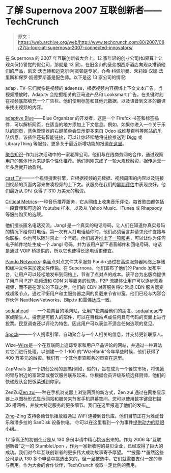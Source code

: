 # 了解 Supernova 2007 互联创新者——TechCrunch

> 原文：<https://web.archive.org/web/http://www.techcrunch.com:80/2007/06/27/a-look-at-supernova-2007-connected-innovators/>

在 Supernova 的 2007 年互联创新者大会上，12 家年轻的创业公司(如果算上让观众保持警觉的假公司，那就是 13 家)，在旧金山的圣弗朗西斯酒店向观众推销他们的产品，凯文·沃巴赫和迈克尔·阿灵顿是专家，乔希·科佩尔曼、朱莉娅·汉娜·法里斯和保罗·凯德罗斯基是配色师。以下是这 13 家公司的情况:

adap . TV–它们就像是视频的 adsense，根据视频内容捆绑上下文文本广告。当视频播放时，Adap.tv 会挖掘相关的亚马逊产品和 Looksmart 广告，在关键时刻在视频底部填充一个广告栏。他们使用标签和其他元数据，以及语音到文本的翻译来找出视频的内容。

[adaptive Blue](https://web.archive.org/web/20201127040043/http://www.crunchbase.com/company/adaptiveblue)——Blue Organizer 的开发者，这是一个 Firefox 书签和标签插件，可以解析网页，在适当的地方添加上下文信息。例如，如果你进入一个关于乐队的网页，蓝色管理器的右键菜单会显示更多来自 Odeo 或维基百科等网站的乐队信息。该插件还有智能链接，可以让你轻松地将链接推送到 Digg 或 LibraryThing 等服务。更多关于最近新增功能的报道[在这里](https://web.archive.org/web/20201127040043/http://www.beta.techcrunch.com/2006/11/20/blueorganizer-launches-powerful-contextual-search/)。

[聚合知识](https://web.archive.org/web/20201127040043/http://www.crunchbase.com/company/aggregateknowledge)–作为此次活动中的一家老牌公司，他们与在线商务网站合作，通过观察用户的集体行为来提供个性化推荐。他们刚刚完成了一轮大规模融资，据传运营一年多后就开始盈利。

[cast TV](https://web.archive.org/web/20201127040043/http://www.crunchbase.com/company/casttv)——一个视频搜索引擎，它根据视频的元数据、视频周围的内容以及链接到视频的页面内容来拼凑视频的上下文。该服务在我们的[早期评估](https://web.archive.org/web/20201127040043/http://www.beta.techcrunch.com/2006/10/03/casttv-will-revolutionize-video-search/)中表现良好。他们最近从 DFJ 获得了 310 万美元的融资。

[Critical Metrics](https://web.archive.org/web/20201127040043/http://www.crunchbase.com/company/criticalmetrics)–一种音乐推荐服务，它从网络上收集音乐评论。每首歌曲都包括一段音频和可选的 Youtube 样本，以及从 Yahoo Music、iTunes 或 Rhapsody 等服务购买的选项。

他们擅长匿名电话交流。Jangl 是一个真实的电话号码，让人们在知道你真实号码的情况下给你打电话。第一次有人打电话给你时，他们必须留言并请求允许直接与你联系。你也可以随时禁止一个号码。他们最近[推出了一项服务](https://web.archive.org/web/20201127040043/http://www.beta.techcrunch.com/2007/05/23/jangl-tailors-voip-for-social-networks/)，可以让你为任何电子邮件地址生成一个 Jangl 号码，并为该用户留下语音邮件和回电号码。电话是通过 VOIP 桥提供的，所以它也使得长途电话更便宜。

[Pando Networks](https://web.archive.org/web/20201127040043/http://www.crunchbase.com/company/pando)–桌面点对点文件共享服务 Pando 通过在高速服务器网络上存储和缓冲文件来加速文件传输。在 Supernova，他们宣布了他们的 Pando 发布平台，让用户可以轻松地发布到网络上，节省了点对点的成本。该平台为出版商提供了用户间 P2P 视频流和 CDN 对等服务的优势。P2P 流媒体让用户可以逐步观看视频，而不是在漫长的下载之后。他们的 CDN 对等服务将让常规 CDN 服务器变成超级节点，通过平衡用户和主服务器之间的负载来节省带宽。他们已经与内容合作伙伴 NextNewNetworks、Blip.tv 和雷佛达成一致。

[sodaahead](https://web.archive.org/web/20201127040043/http://www.crunchbase.com/company/sodahead)——一个投票目的地网站，让用户投票给他们的朋友、[sodaahead](https://web.archive.org/web/20201127040043/https://crunchbase.com/organization/sodahead)专家或陌生人。投票是可嵌入的部件，可以在目标站点或任何具有代码的页面上进行投票。民意调查还以评论为特色，因此用户可以表达不适合任何选项的意见。

[Spock](https://web.archive.org/web/20201127040043/http://www.crunchbase.com/company/spock)——一个人搜索引擎，自动聚合与一个人相关的信息，并支持更新联系人。

Wize–[Wize](https://web.archive.org/web/20201127040043/https://crunchbase.com/organization/wize)是一个在互联网上追踪专家和用户产品评论的网站，并通过一种算法对它们进行处理，以创建一个 1-100 的“WizeRank”今年早些时候，他们获得了 400 万美元的融资。我们有一个其他审查服务的审查[在这里](https://web.archive.org/web/20201127040043/http://www.beta.techcrunch.com/2006/09/28/an-aggregate-review-of-aggregate-gadget-review-services/)。

ZapMeals 是一个初创公司的恶搞(例如，假的)，旨在成为一个餐饮市场，将饥饿的胃与附近的家常菜或餐饮服务联系起来。你根据会员评级系统选择厨师，他们的快递舰队会把饭菜送到你家。

ZenZui[Zen zui](https://web.archive.org/web/20201127040043/http://www.crunchbase.com/company/zenzui)–一种在手机浏览器上浏览网页的新方式，Zen zui 通过在网格显示器上以图标形式显示网站和服务来节省手机屏幕空间。您可以使用数字键盘扫描 36 槽网格，并放大特定服务的更多细节。我们在这里报道了他们的发布[。](https://web.archive.org/web/20201127040043/http://www.beta.techcrunch.com/2007/03/27/zenzui-on-mobile-browsing-the-microsoft-way/)

[Zing](https://web.archive.org/web/20201127040043/http://www.crunchbase.com/company/zing)–Zing 支持移动音乐播放器通过 WiFi 连接到音乐库。他们目前正在为雅虎音乐和潘多拉的 SanDisk 设备供电。
你可以在这里看到一个为事件[提供动力的眨眼小组。](https://web.archive.org/web/20201127040043/http://wink.com/group/Supernova_Community_Connection/386d3cc5f1835f)

12 家真正的初创企业是从 130 多份申请中精心挑选出来的。作为 2006 年“互联创新者”之一的 StumbleUpon ，作为一家新收购的易贝企业，已经取得了巨大的成功。我们对今年互联创新者的更多伟大成功故事寄予厚望。
 **披露:**虽然这些公司是从 130 多个申请中挑选出来的，但一旦被选中，它们就需要支付一定的参与费用。作为大会的合作伙伴，TechCrunch 收取一定比例的费用。